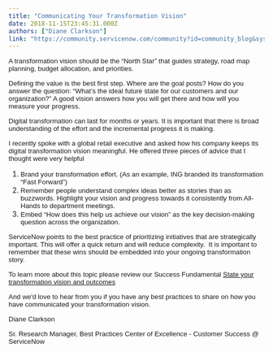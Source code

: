 ```yaml
---
title: "Communicating Your Transformation Vision"
date: 2018-11-15T23:45:31.000Z
authors: ["Diane Clarkson"]
link: "https://community.servicenow.com/community?id=community_blog&sys_id=17a6e5a9db3daf402737e15b8a96193b"
---
```

<p><span style="font-family: helvetica; font-size: 10pt;">A transformation vision should be the “North Star” that guides strategy, road map planning, budget allocation, and priorities.</span></p>
<p><span style="font-family: helvetica; font-size: 10pt;">Defining the value is the best first step. Where are the goal posts? How do you answer the question: “What’s the ideal future state for our customers and our organization?” A good vision answers how you will get there and how will you measure your progress.</span></p>
<p><span style="font-family: helvetica; font-size: 10pt;">Digital transformation can last for months or years. It is important that there is broad understanding of the effort and the incremental progress it is making.</span></p>
<p><span style="font-family: helvetica; font-size: 10pt;">I recently spoke with a global retail executive and asked how his company keeps its digital transformation vision meaningful. He offered three pieces of advice that I thought were very helpful</span></p>
<ol><li><span style="font-family: helvetica; font-size: 10pt;">Brand your transformation effort. (As an example, ING branded its transformation “Fast Forward”)</span></li><li><span style="font-family: helvetica; font-size: 10pt;">Remember people understand complex ideas better as stories than as buzzwords. Highlight your vision and progress towards it consistently from All-Hands to department meetings.</span></li><li><span style="font-family: helvetica; font-size: 10pt;">Embed “How does this help us achieve our vision” as the key decision-making question across the organization.</span></li></ol>
<p><span style="font-family: helvetica; font-size: 10pt;">ServiceNow points to the best practice of prioritizing initiatives that are strategically important. This will offer a quick return and will reduce complexity.  It is important to remember that these wins should be embedded into your ongoing transformation story.</span></p>
<p><span style="font-family: helvetica; font-size: 10pt;">To learn more about this topic please review our Success Fundamental <a href="https://www.servicenow.com/content/dam/servicenow-assets/public/en-us/doc-type/bp/subpillar1-vision.pptx" rel="nofollow">State your transformation vision and outcomes</a></span></p>
<p><span style="font-family: helvetica; font-size: 10pt;">And we&#39;d love to hear from you if you have any best practices to share on how you have communicated your transformation vision.</span></p>
<p><span style="font-family: helvetica; font-size: 10pt;">Diane Clarkson</span></p>
<p><span style="font-family: helvetica; font-size: 10pt;">Sr. Research Manager, Best Practices Center of Excellence - Customer Success &#64; ServiceNow</span></p>
